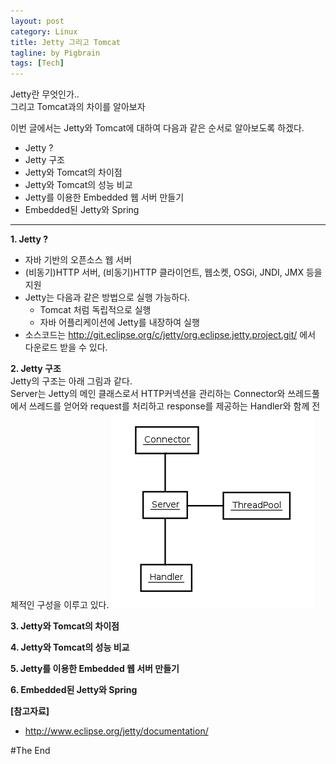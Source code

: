 ```yaml
---
layout: post
category: Linux
title: Jetty 그리고 Tomcat
tagline: by Pigbrain
tags: [Tech]
---
```

Jetty란 무엇인가..  
그리고 Tomcat과의 차이를 알아보자

<!--more-->

이번 글에서는 Jetty와 Tomcat에 대하여 다음과 같은 순서로 알아보도록 하겠다.  
 
 * Jetty ?
 * Jetty 구조
 * Jetty와 Tomcat의 차이점    
 * Jetty와 Tomcat의 성능 비교  
 * Jetty를 이용한 Embedded 웹 서버 만들기  
 * Embedded된 Jetty와 Spring  

---

**1. Jetty ?**  
 
 * 자바 기반의 오픈소스 웹 서버
 * (비동기)HTTP 서버, (비동기)HTTP 클라이언트, 웹소켓, OSGi, JNDI, JMX 등을 지원 
 * Jetty는 다음과 같은 방법으로 실행 가능하다.  
    * Tomcat 처럼 독립적으로 실행 
    * 자바 어플리케이션에 Jetty를 내장하여 실행
 * 소스코드는 http://git.eclipse.org/c/jetty/org.eclipse.jetty.project.git/ 에서 다운로드 받을 수 있다. 

**2. Jetty 구조**  
Jetty의 구조는 아래 그림과 같다.  
Server는 Jetty의 메인 클래스로서  HTTP커넥션을 관리하는 Connector와 쓰레드풀에서 쓰레드를 얻어와 request를 처리하고 response를 제공하는 Handler와 함께 전체적인 구성을 이루고 있다. 
<img src="/assets/themes/Snail/img/JettyTomcat/view20000Jetty.PNG" alt="">

**3. Jetty와 Tomcat의 차이점**    

**4. Jetty와 Tomcat의 성능 비교**  

**5. Jetty를 이용한 Embedded 웹 서버 만들기**  

**6. Embedded된 Jetty와 Spring**  


**\[참고자료\]**

 * http://www.eclipse.org/jetty/documentation/



#The End
